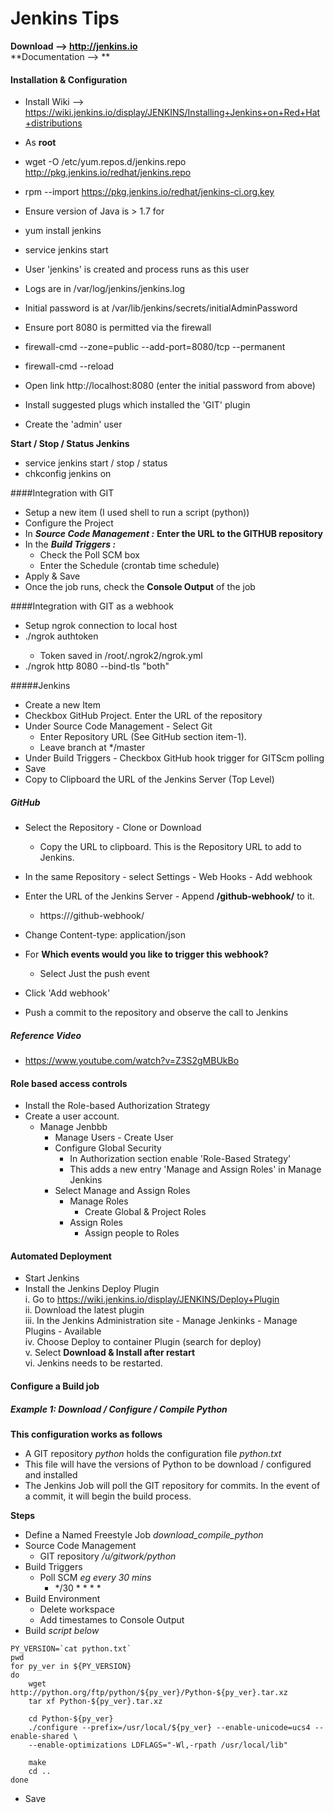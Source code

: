 # Jenkins Tips

**Download --> http://jenkins.io**  
**Documentation --> **  

#### Installation & Configuration
* Install Wiki --> https://wiki.jenkins.io/display/JENKINS/Installing+Jenkins+on+Red+Hat+distributions
* As **root**
* wget -O /etc/yum.repos.d/jenkins.repo http://pkg.jenkins.io/redhat/jenkins.repo
* rpm --import https://pkg.jenkins.io/redhat/jenkins-ci.org.key
* Ensure version of Java is > 1.7 for 
* yum install jenkins
* service jenkins start
* User 'jenkins' is created and process runs as this user
* Logs are in /var/log/jenkins/jenkins.log
* Initial password is at /var/lib/jenkins/secrets/initialAdminPassword

* Ensure port 8080 is permitted via the firewall
* firewall-cmd --zone=public --add-port=8080/tcp --permanent
* firewall-cmd --reload

* Open link http://localhost:8080 (enter the initial password from above)
* Install suggested plugs which installed the 'GIT' plugin
* Create the 'admin' user


**Start / Stop / Status Jenkins**
* service jenkins start / stop / status
* chkconfig jenkins on

####Integration with GIT
* Setup a new item (I used shell to run a script (python))
* Configure the Project
* In **_Source Code Management :_** **Enter the URL to the GITHUB repository**
* In the **_Build Triggers :_**   
    * Check the Poll SCM box
    * Enter the Schedule (crontab time schedule)  
* Apply & Save
* Once the job runs, check the **Console Output** of the job  

####Integration with GIT as a webhook
* Setup ngrok connection to local host
* ./ngrok authtoken <token>
    * Token saved in /root/.ngrok2/ngrok.yml
* ./ngrok http 8080 --bind-tls "both"

#####Jenkins
* Create a new Item
* Checkbox GitHub Project. Enter the URL of the repository
* Under Source Code Management - Select Git
    * Enter Repository URL (See GitHub section item-1). 
    * Leave branch at */master
* Under Build Triggers - Checkbox GitHub hook trigger for GITScm polling
* Save
* Copy to Clipboard the URL of the Jenkins Server (Top Level)

##### GitHub
* Select the Repository - Clone or Download
    * Copy the URL to clipboard. This is the Repository URL to add to Jenkins.
* In the same Repository - select Settings - Web Hooks - Add webhook
* Enter the URL of the Jenkins Server - Append **/github-webhook/** to it.
    * https://<jenkins-server>/github-webhook/ 
* Change Content-type: application/json
* For **Which events would you like to trigger this webhook?**
    * Select Just the push event
* Click 'Add webhook'

* Push a commit to the repository and observe the call to Jenkins

##### Reference Video
* https://www.youtube.com/watch?v=Z3S2gMBUkBo

#### Role based access controls
* Install the Role-based Authorization Strategy
* Create a user account.
    - Manage Jenbbb
        - Manage Users - Create User
        - Configure Global Security
            - In Authorization section enable 'Role-Based Strategy'
            - This adds a new entry 'Manage and Assign Roles' in Manage Jenkins
        - Select Manage and Assign Roles
            - Manage Roles
                - Create Global & Project Roles
            - Assign Roles 
                - Assign people to Roles 

#### Automated Deployment
* Start Jenkins
* Install the Jenkins Deploy Plugin  
    i. Go to https://wiki.jenkins.io/display/JENKINS/Deploy+Plugin  
    ii. Download the latest plugin  
    iii. In the Jenkins Administration site - Manage Jenkinks - Manage Plugins - Available  
    iv. Choose Deploy to container Plugin (search for deploy)  
    v. Select **Download & Install after restart**  
     vi. Jenkins needs to be restarted.
     
#### Configure a Build job

##### Example 1: Download / Configure / Compile Python

**This configuration works as follows**
 * A GIT repository _python_ holds the configuration file _python.txt_
 * This file will have the versions of Python to be download / configured \
   and installed
 * The Jenkins Job will poll the GIT repository for commits. In the event of
   a commit, it will begin the build process.
   
 **Steps** 
 * Define a Named Freestyle Job _download_compile_python_
 * Source Code Management
    * GIT repository _/u/gitwork/python_
 * Build Triggers
    * Poll SCM _eg every 30 mins_
        * */30 * * * *
 * Build Environment
    * Delete workspace
    * Add timestames to Console Output
 * Build _script below_
```
PY_VERSION=`cat python.txt`
pwd
for py_ver in ${PY_VERSION}
do
	wget http://python.org/ftp/python/${py_ver}/Python-${py_ver}.tar.xz
    tar xf Python-${py_ver}.tar.xz

	cd Python-${py_ver}
	./configure --prefix=/usr/local/${py_ver} --enable-unicode=ucs4 --enable-shared \
  	--enable-optimizations LDFLAGS="-Wl,-rpath /usr/local/lib"

	make
    cd ..
done
```
 * Save
